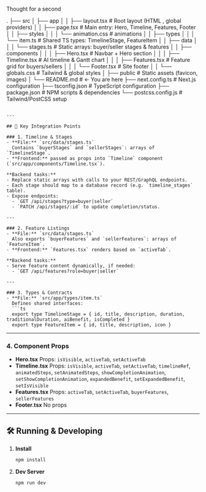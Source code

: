 Thought for a second

.
├── src
│   ├── app
│   │   ├── layout.tsx         # Root layout (HTML <head>, global providers)
│   │   ├── page.tsx           # Main entry: Hero, Timeline, Features, Footer
│   │   ├── styles
│   │   │   └── animation.css  #  animations
│   │   ├── types
│   │   │   └── item.ts        # Shared TS types: TimelineStage, FeatureItem
│   │   ├── data
│   │   │   └── stages.ts      # Static arrays: buyer/seller stages & features
│   │   ├── components
│   │   │   ├── Hero.tsx       # Navbar + Hero section
│   │   │   ├── Timeline.tsx   # AI timeline & Gantt chart
│   │   │   ├── Features.tsx   # Feature grid for buyers/sellers
│   │   │   └── Footer.tsx     # Site footer
│   │   └── globals.css        # Tailwind & global styles
│   ├── public                 # Static assets (favicon, images)
│   └── README.md              # ← You are here
├── next.config.ts             # Next.js configuration
├── tsconfig.json              # TypeScript configuration
├── package.json               # NPM scripts & dependencies
└── postcss.config.js          # Tailwind/PostCSS setup

````

---

## 🔗 Key Integration Points

### 1. Timeline & Stages
- **File:** `src/data/stages.ts`  
  Contains `buyerStages` and `sellerStages`: arrays of `TimelineStage`.  
- **Frontend:** passed as props into `Timeline` component (`src/app/components/Timeline.tsx`).

**Backend tasks:**
- Replace static arrays with calls to your REST/GraphQL endpoints.
- Each stage should map to a database record (e.g. `timeline_stages` table).
- Expose endpoints:
  - `GET /api/stages?type=buyer|seller`
  - `PATCH /api/stages/:id` to update completion/status.

---

### 2. Feature Listings
- **File:** `src/data/stages.ts`  
  Also exports `buyerFeatures` and `sellerFeatures`: arrays of `FeatureItem`.  
- **Frontend:** `Features.tsx` renders based on `activeTab`.

**Backend tasks:**
- Serve feature content dynamically, if needed:
  - `GET /api/features?role=buyer|seller`

---

### 3. Types & Contracts
- **File:** `src/app/types/item.ts`  
  Defines shared interfaces:
  ```ts
  export type TimelineStage = { id, title, description, duration, traditionalDuration, aiBenefit, isCompleted }
  export type FeatureItem = { id, title, description, icon }
````
---

### 4. Component Props

* **Hero.tsx**
  Props: `isVisible`, `activeTab`, `setActiveTab`
* **Timeline.tsx**
  Props: `isVisible`, `activeTab`, `setActiveTab`, `timelineRef`, `animatedSteps`, `setAnimatedSteps`, `showCompletionAnimation`, `setShowCompletionAnimation`, `expandedBenefit`, `setExpandedBenefit`, `setIsVisible`
* **Features.tsx**
  Props: `activeTab`, `setActiveTab`, `buyerFeatures`, `sellerFeatures`
* **Footer.tsx**
  No props

---

## 🛠️ Running & Developing

1. **Install**

   ```bash
   npm install
   ```
2. **Dev Server**

   ```bash
   npm run dev
   ```